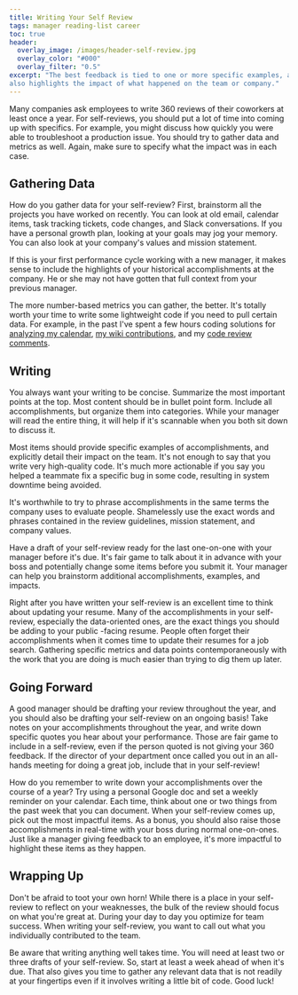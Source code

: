 ```yaml
---
title: Writing Your Self Review
tags: manager reading-list career
toc: true
header:
  overlay_image: /images/header-self-review.jpg
  overlay_color: "#000"
  overlay_filter: "0.5"
excerpt: "The best feedback is tied to one or more specific examples, and
also highlights the impact of what happened on the team or company."
---
```


Many companies ask employees to write 360 reviews of their coworkers at least
once a year. For self-reviews, you should put a lot of time into coming up with specifics. For example, you might discuss
how quickly you were able to troubleshoot a production issue. You should try
to gather data and metrics as well. Again, make sure to specify what the
impact was in each case.

## Gathering Data

How do you gather data for your self-review? First, brainstorm all the projects
 you have worked on recently. You can look at old email, calendar items, task
tracking tickets, code changes, and Slack conversations. If you have a personal
growth plan, looking at your goals may jog your memory. You can also look at
your company's values and mission statement.

If this is your first performance cycle working with a new manager, it makes
sense to include the highlights of your historical accomplishments at the
company. He or she may not have gotten that full context from your previous manager.

The more number-based metrics you can gather, the better. It's totally worth
your time to write some lightweight code if you need to pull certain data. For
example, in the past I've spent a few hours coding solutions for [analyzing my calendar](https://github.com/chase-seibert/gcal-report), [my wiki contributions](https://github.com/chase-seibert/confluence-stats), and my
[code review comments](https://github.com/chase-seibert/github-org-stats).

## Writing

You always want your writing to be concise. Summarize the most important points
 at the top. Most content should be in bullet point form. Include all
 accomplishments, but organize them into categories. While your manager will
read the entire thing, it will help if it's scannable when you both sit down to
discuss it.

Most items should provide specific examples of accomplishments, and explicitly detail their impact on
 the team. It's not enough to say that you write very high-quality code. It's
much more actionable if you say you helped a teammate fix a specific bug in
 some code, resulting in system downtime being avoided.

It's worthwhile to try to phrase accomplishments in the same terms the company
 uses to evaluate people. Shamelessly use the exact words and phrases contained in the
review guidelines, mission statement, and company values.

Have a draft of your self-review ready for the last one-on-one with your manager
before it's due. It's fair game to talk about it in advance with your boss and
potentially change some items before you submit it. Your manager can help you
brainstorm additional accomplishments, examples, and impacts.

 Right after you have written your self-review is an excellent time to think
about updating your resume. Many of the accomplishments in your self-review, especially the
 data-oriented ones, are the exact things you should be adding to your public
-facing resume. People often forget their accomplishments when it comes time to
update their resumes for a job search. Gathering specific metrics and data points
contemporaneously with the work that you are doing is much easier than trying
to dig them up later.

## Going Forward

 A good manager should be drafting your review throughout the year, and you should
also be drafting your self-review on an ongoing basis! Take notes on your
 accomplishments throughout the year, and write down specific quotes you hear about
 your performance. Those are fair game to include in a self-review, even if the person quoted is not giving your 360 feedback. If the director of your department once
called you out in an all-hands meeting for doing a great job, include that in your self-review!

 How do you remember to write down your accomplishments over the course of
 a year? Try using a personal Google doc and set a weekly reminder on your
calendar. Each time, think about one or two things from the past week that you can document. When your self-review comes up, pick out the most impactful items.
As a bonus, you should also raise those accomplishments in real-time with your boss
during normal one-on-ones. Just like a manager giving feedback to an employee,
 it's more impactful to highlight these items as they happen.

## Wrapping Up

Don't be afraid to toot your own horn! While there is a place in your
 self-review to reflect on your weaknesses, the bulk of the review should
focus on what you're great at. During your day to day you optimize for team
 success. When writing your self-review, you want to call out what you
individually contributed to the team.

 Be aware that writing anything well takes time. You will need at least two or
 three drafts of your self-review. So, start at least a week ahead of when it's
due. That also gives you time to gather any relevant data that is not readily at your
fingertips even if it involves writing a little bit of code. Good luck!
